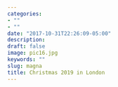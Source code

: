 ```yaml
---
categories:
- ""
- ""
date: "2017-10-31T22:26:09-05:00"
description: 
draft: false
image: pic16.jpg
keywords: ""
slug: magna
title: Christmas 2019 in London
---
```


